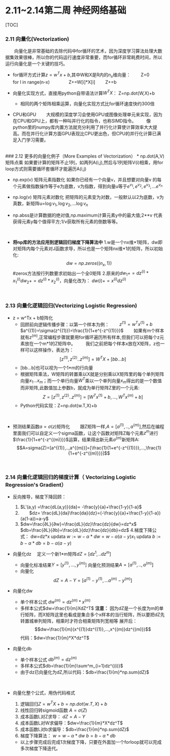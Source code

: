 
# 2.11~2.14第二周 神经网络基础
[TOC]

### 2.11 向量化(Vectorization)
&emsp;　向量化是非常基础的去除代码中for循环的艺术，因为深度学习算法处理大数据集效果很棒，所以你的代码运行速度非常重要，而for循环非常耗费时间，所以运行向量化是一个关键的技巧。
* for循环方式计算$z = w^Tx + b$,其中W和X是R内的$n_x$维向量：
	&emsp;　Z=0
	&emsp;　for I in range(n-x)
	&emsp;&emsp;　　Z+=W[i]*X[i]
	&emsp;　Z+=b
	

* 向量化实现方式，直接用python自带语法计算$W^TX$：
	Z=np.dot(W,X)+b
	* 相同的两个矩阵相乘运算，向量化实现方式比for循环速度快约300倍

* CPU和GPU
&emsp;　大规模的深度学习会使用GPU或图像处理单元来实现，因为在CPU和GPU上，都有一种叫并行化的指令，也称SIMD指令。
&emsp;　像python里的numpy库内置方法就充分利用了并行化计算使计算效率大大提高。而在并行化计算方面GPU表现比CPU更出色，但CPU的并行化计算已满足入门学习需要。
<br>
### 2.12 更多的向量化例子（More Examples of Vectorization）
* np.dot(A,V)矩阵点乘
	如果要计算的矩阵不止1列，如两列A(i,j),然后与1列矩阵V(i)相乘，用for loop方式则需要循环套循环才能遍历A(i,j)

* np.exp(v) 矩阵元素指数化
	如果你已经有一个向量v，并且想要对向量v 的每个元素做指数操作等于e为底数，v为指数，得到向量u等于$e^{v_1},e^{v_2},e^{v_3},...e^{v_n}$

* np.log(v) 矩阵元素对数化
	把矩阵的元素变为对数，一般默认以2为底数，v为真数，新矩阵u=$\log{v_1},\log{v_2},...\log{v_n}$
	
* np.abss是计算数据的绝对值,np.maximum计算元素y中的最大值;2**v 代表获得元素y每个值得平方;1/v获取所有元素的倒数等等。
<br>

* **将np库的方法应用到逻辑回归梯度下降算法中**
	1.w是一个nx维\*1矩阵，dw即对矩阵内每个元素对J函数求导，所以也是一个矩阵nx维\*1的矩阵，所以初始化:
	$$dw = np.zeros((n_x,1))$$
	#zeros方法按行列数要求初始出一个全0矩阵
	2.原来的$dw_1 +=dz^{(i)}*x_1^{(i)} dw_2 +=dz^{(i)}*x_2^{(i)}$，向量化改为：
	$dw(i) += x^{(i)}dz^{(i)}$

<br>

### 2.13 向量化逻辑回归(Vectorizing Logistic Regression)
* z = w^Tx + b矩阵化
	* 回顾前向逻辑传播步骤：以第一个样本为例：
	&emsp;　$z^{(1)} = w^Tx^{(1)} + b$
	&emsp;　$a^{(1)}=\sigma(z^{(1)})=\frac{1}{1+e^{-z^{(1)}}}$
	&emsp;　如果有m个样本就有$z^{(m)}$,正常编程步骤就要用for循环遍历所有样本,但我们可以把每个z元素放在一个m\*1的Z矩阵中。
	&emsp;　我们之前把每个样本x放在X矩阵，z也一样可以这样操作，表达为：
	$$[z^{(1)},z^{(2)}..z^{(m)}]=W^TX+[bb...b]$$
	* [bb...b]也可以视为一个1\*m的行向量
	* 根据矩阵乘法，W矩阵的转置乘以X就是分别乘以X矩阵里的每个单列矩阵向量$x_1...x_m$；而一个单行向量$W^T$乘以一个单列向量$x_m$得出的是一个数值而非矩阵,此数值加上参数b，就成为单行矩阵Z里的一个元素:
		$$Z=[z^{(1)},z^{(2)}..z^{(m)}]=[W^Tx^{(1)}+b,...,W^Tx^{(m)}+b]$$
	* Python代码实现：Z=np.dot(w.T,X)+b
<br>

* 预测结果函数$a=\sigma(z)$矩阵化
&emsp;　跟Z矩阵一样,$A=[a^{(1)},..,a^{(m)}]$,然后在编程里面我们可以自定义一个sigma函数，让这个函数对矩阵Z每个元素$z^m$进行$\frac{1}{1+e^{-z^{(m)}}}$运算，结果得出新元素$a^{(m)}$新矩阵A:
$$A=sigma(Z)=[a^{(1)},..,a^{(m)}]=[\frac{1}{1+e^{-z^{(1)}}},...,\frac{1}{1+e^{-z^{(m)}}}]$$

<br>

### 2.14 向量化逻辑回归的梯度计算（ Vectorizing Logistic Regression's Gradient）
* 反向推导，梯度下降回顾：
	1. $L'(a,y) =\frac{dL(a,y)}{da}= -\frac{y}{a}+\frac{1-y}{1-a}$
	2. &emsp;　$dz= \frac{dL}{da}\frac{da}{dz}=(-\frac{y}{a}+\frac{1-y}{1-a})(a(1-a))=a-y$
	3. $dw=\frac{∂L}{∂w}=\frac{dL}{dz}\frac{dz}{dw}=dz*x$
&emsp;$db=\frac{∂L}{∂b}=\frac{dL}{dz}\frac{dz}{db}=dz$
	4.梯度下降公式：
	dw=dz\*x
	updata
	$w:=w-\alpha *dw=w-\alpha(a-y)x_1$
	updata 
	$b:=b-\alpha *db=b-\alpha(a-y)$
* 向量化dz
&emsp;定义一个新1\*m矩阵$dZ=[dz^{1},..dz^{m}]$
	* 向量化标准结果$Y=[y^{(1)},...,y^{(m)}]$
	向量化预测结果$A=[a^{(1)},..,a^{(m)}]$
	* 向量化$$dZ=A-Y=[a^{(1)}-y^{(1)},...a^{(m)}-y^{(m)}]$$

	
* 向量化dw
	* 单个样本公式 $dw^{(m)}=dz^{(m)}*x^{(m)}$
	 * 多样本公式$dw=\frac{1}{m}XdZ^T$
		  **注意：** 因为dZ是一个长度为m的单行矩阵，而X矩阵这里也看成是集合多个x样本的当行矩阵，所以要把dZ先转置城单列矩阵，相乘时才符合相乘矩阵列宽相等
		展开后：$$dw=\frac{1}{m}(x^{(1)}dz^{(1)},...,x^{(m)}dz^{(m)})$$
		代码：$dw=\frac{1}{m}*X*dz^T$

* 向量化db
	* 单个样本公式 $db^{(m)}=dz^{(m)}$
	* 多样本公式$db=\frac{1}{m}\sum^m_{i=1}dz^{(i)}$
	* 由于dz已向量化为dZ,所以代码：$db=\frac{1}{m}*np.sum(dZ)$
<br>

* 向量化整个公式，用伪代码格式
	1.	逻辑回归$Z=w^TX+b=np.dot(w.T,X)+b$
	2. 线性回归转sigmoid函数
		$A=\sigma(Z)$
	3. 成本函数L对Z求导：	 $dZ = A-Y$
	4. 成本函数L对W求偏导：$dw=\frac{1}{m}*X*dz^T$
	5. 成本函数L对b求偏导：$db=\frac{1}{m}*np.sum(dZ)$
	6.	梯度下降算法：
		$w=w-\alpha *dw$
		$b=b-\alpha *db$

	* 以上步骤完成后完成1次梯度下降，只要在外面加一个forloop就可以完成多次梯度下降迭代。
<!--stackedit_data:
eyJoaXN0b3J5IjpbNzMyNDcwMjA3XX0=
-->